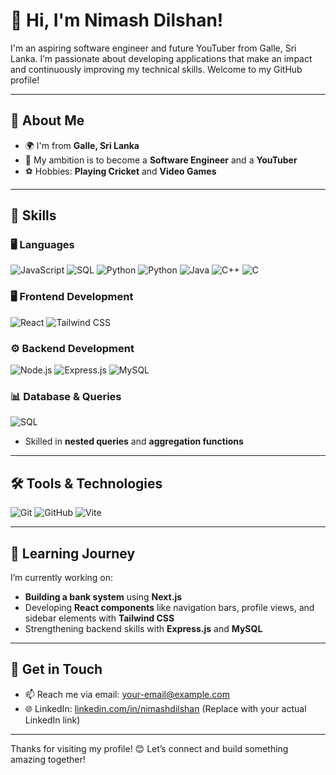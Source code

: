 # 👋 Hi, I'm Nimash Dilshan!

I'm an aspiring software engineer and future YouTuber from Galle, Sri Lanka. I’m passionate about developing applications that make an impact and continuously improving my technical skills. Welcome to my GitHub profile!

---

## 🚀 About Me
- 🌍 I'm from **Galle, Sri Lanka**
- 🎯 My ambition is to become a **Software Engineer** and a **YouTuber**
- ⚽ Hobbies: **Playing Cricket** and **Video Games**

---

## 💼 Skills

### 🖥️ Languages
![JavaScript](https://img.shields.io/badge/JavaScript-ES6%2B-yellow?style=for-the-badge&logo=javascript)
![SQL](https://img.shields.io/badge/SQL-MySQL-blue?style=for-the-badge&logo=mysql)
![Python](https://img.shields.io/badge/Python-3.9-blueviolet?style=for-the-badge&logo=python)
![Python](https://img.shields.io/badge/Python-3.9-blueviolet?style=for-the-badge&logo=python)
![Java](https://img.shields.io/badge/Java-007396?style=for-the-badge&logo=java)
![C++](https://img.shields.io/badge/C++-00599C?style=for-the-badge&logo=c%2B%2B)
![C](https://img.shields.io/badge/C-00599C?style=for-the-badge&logo=c)

### 🖥️ Frontend Development
![React](https://img.shields.io/badge/React-JS-61DAFB?style=for-the-badge&logo=react)
![Tailwind CSS](https://img.shields.io/badge/Tailwind_CSS-blue?style=for-the-badge&logo=tailwind-css)

### ⚙️ Backend Development
![Node.js](https://img.shields.io/badge/Node.js-339933?style=for-the-badge&logo=node.js)
![Express.js](https://img.shields.io/badge/Express.js-404D59?style=for-the-badge&logo=express)
![MySQL](https://img.shields.io/badge/MySQL-Database-4479A1?style=for-the-badge&logo=mysql)

### 📊 Database & Queries
![SQL](https://img.shields.io/badge/SQL-MySQL-informational?style=for-the-badge&logo=mysql)
- Skilled in **nested queries** and **aggregation functions**

---

## 🛠️ Tools & Technologies
![Git](https://img.shields.io/badge/Git-F05032?style=for-the-badge&logo=git)
![GitHub](https://img.shields.io/badge/GitHub-181717?style=for-the-badge&logo=github)
![Vite](https://img.shields.io/badge/Vite-646CFF?style=for-the-badge&logo=vite)

---

## 🌱 Learning Journey
I’m currently working on:
- **Building a bank system** using **Next.js**
- Developing **React components** like navigation bars, profile views, and sidebar elements with **Tailwind CSS**
- Strengthening backend skills with **Express.js** and **MySQL**

---

## 📝 Get in Touch
- 📫 Reach me via email: [your-email@example.com](mailto:your-email@example.com)
- 🌐 LinkedIn: [linkedin.com/in/nimashdilshan](https://linkedin.com/in/nimashdilshan) (Replace with your actual LinkedIn link)

---

Thanks for visiting my profile! 😊 Let’s connect and build something amazing together!
